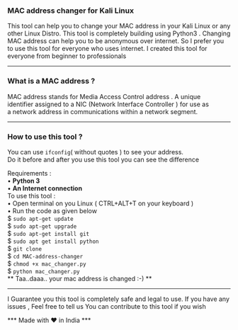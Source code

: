 ### MAC address changer for Kali Linux

This tool can help you to change your MAC address in your Kali Linux or any other Linux Distro.
This tool is completely building using Python3 .
Changing MAC address can help you to be anonymous over internet.
So I prefer you to use this tool for everyone who uses internet.
I created this tool for everyone from beginner to professionals



------------------------------------------------------------------------------------------------



### What is a MAC address ?

MAC address stands for Media Access Control address . 
 A unique identifier assigned to a NIC (Network Interface Controller ) for use 
as a network address in communications within a network segment.
 

------------------------------------------------------------------------------------------------



### How to use this tool ?

You can use ` ifconfig `( without quotes ) to see your address.  
Do it before and after you use this tool you can see the difference

Requirements :<br>
         • **Python 3** <br>
         • **An Internet connection**<br>
To use this tool : <br>
         • Open terminal on you Linux ( CTRL+ALT+T on your keyboard )<br>
         • Run the code as given below<br>
$ `sudo apt-get update`<br>
$ `sudo apt-get upgrade`<br>
$ `sudo apt-get install git`<br>
$ `sudo apt get install python`<br>
$ `git clone`<br>
$ `cd MAC-address-changer`<br>
$ `chmod +x mac_changer.py`<br>
$ `python mac_changer.py`<br>
      ** Taa..daaa.. your mac address is changed :-) **



---------------------------------------------------------------------------------------------------

I Guarantee you this tool is completely safe and legal to use.
If you have any issues , Feel free to tell us
You can contribute to this tool if you wish 

*** Made with ❤️ in India ***

